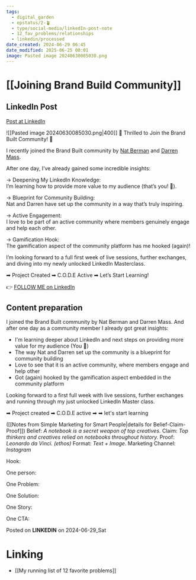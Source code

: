 ```yaml
---
tags:
  - digital_garden
  - epstatus/2-🪴
  - type/social-media/linkedIn-post-note
  - 12_fav_problems/relationships
  - linkedin/processed
date_created: 2024-06-29 06:45
date_modified: 2025-06-25 00:01
image: Pasted image 20240630085030.png
---
```

# [[Joining Brand Build Community]]

## LinkedIn Post

[Post at LinkedIn](https://www.linkedin.com/posts/sebastiankamilli_thrilled-to-join-the-brand-built-community-activity-7212718955231113216-wGy5?utm_source=share&utm_medium=member_desktop)

![[Pasted image 20240630085030.png|400]]
🚀 Thrilled to Join the Brand Built Community! 🚀  
  
I recently joined the Brand Built community by [Nat Berman](https://www.linkedin.com/in/nathanielberman/) and [Darren Mass](https://www.linkedin.com/in/darrenmass/).  
  
After one day, I’ve already gained some incredible insights:  
  
→ Deepening My LinkedIn Knowledge:  
I’m learning how to provide more value to my audience (that’s you! 🤗).  
  
→ Blueprint for Community Building:  
Nat and Darren have set up the community in a way that’s truly inspiring.  
  
→ Active Engagement:  
I love to be part of an active community where members genuinely engage and help each other.  
  
→ Gamification Hook:  
The gamification aspect of the community platform has me hooked (again)!  
  
I’m looking forward to a full first week of live sessions, further exchanges, and diving into my newly unlocked LinkedIn Masterclass.  
  
➡ Project Created ➡ C.O.D.E Active ➡ Let’s Start Learning!

👉 [FOLLOW ME on LinkedIn](https://www.linkedin.com/comm/mynetwork/discovery-see-all?usecase=PEOPLE_FOLLOWS&followMember=sebastiankamilli)

## Content preparation

I joined the Brand Built community by Nat Berman and Darren Mass. And after one day as a community member I already got great insights:
+ I'm learning deeper about LinkedIn and next steps on providing more value for my audience (You 🤗)
+ The way Nat and Darren set up the community is a blueprint for community building
+ Love to see that it is an active community, where members engage and help other
+ Got (again) hooked by the gamification aspect embedded in the community platform 

Looking forward to a first full week with live sessions, further exchanges and running through my just unlocked LinkedIn Master class.

➡ Project created ➡  C.O.D.E active ➡ ➡ let's start learning 

([[Notes from Simple Marketing for Smart People|details for Belief-Claim-Proof]])
Belief: *A notebook is a secret weapon of top creatives.* 
Claim: *Top thinkers and creatives relied on notebooks throughout history.* 
Proof: *Leonardo da Vinci. (ethos)* 
Format: *Text + Image.* 
Marketing Channel: *Instagram*

Hook:

One person:

One Problem: 

One Solution:

One Story:

One CTA:

Posted on **LINKEDIN** on 2024-06-29_Sat

# Linking

+ [[My running list of 12 favorite problems]]